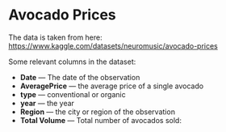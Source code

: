 # Avocado Prices

The data is taken from here: https://www.kaggle.com/datasets/neuromusic/avocado-prices

Some relevant columns in the dataset:

- **Date** — The date of the observation
- **AveragePrice** — the average price of a single avocado
- **type** — conventional or organic
- **year** — the year
- **Region** — the city or region of the observation
- **Total Volume** — Total number of avocados sold:



